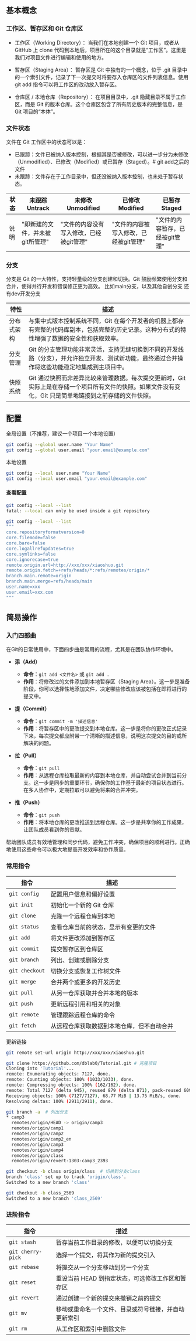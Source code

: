 
## 基本概念
### **工作区、暂存区和 Git 仓库区**

- 工作区（Working Directory）： 当我们在本地创建一个 Git 项目，或者从 GitHub 上 clone 代码到本地后，项目所在的这个目录就是“工作区”。这里是我们对项目文件进行编辑和使用的地方。
    
- 暂存区（Staging Area）： 暂存区是 Git 中独有的一个概念，位于 .git 目录中的一个索引文件，记录了下一次提交时将要存入仓库区的文件列表信息。使用 git add 指令可以将工作区的改动放入暂存区。
    
- 仓库区 / 本地仓库（Repository）： 在项目目录中，.git 隐藏目录不属于工作区，而是 Git 的版本仓库。这个仓库区包含了所有历史版本的完整信息，是 Git 项目的“本体”。
### 文件状态

文件在 Git 工作区中的状态可以是：

- 已跟踪：文件已被纳入版本控制，根据其是否被修改，可以进一步分为未修改（Unmodified）、已修改（Modified）或已暂存（Staged）。# git add之后的文件
- 未跟踪：文件存在于工作目录中，但还没被纳入版本控制，也未处于暂存状态。

|状态|未跟踪Untrack|未修改Unmodified|已修改Modified|已暂存Staged|
|---|---|---|---|---|
|说明|"即新建的文件，并未被git所管理"|"文件的内容没有写入修改，已经被git管理"|"文件的内容被写入修改，已经被git管理"|"文件的内容暂存，已经被git管理"|

### 分支

分支是 Git 的一大特性，支持轻量级的分支创建和切换。Git 鼓励频繁使用分支和合并，使得并行开发和错误修正更为高效。
比如main分支，以及其他自创分支 还有dev开发分支

|特性|描述|
|---|---|
|分布式架构|与集中式版本控制系统不同，Git 在每个开发者的机器上都存有完整的代码库副本，包括完整的历史记录。这种分布式的特性增强了数据的安全性和获取效率。|
|分支管理|Git 的分支管理功能非常灵活，支持无缝切换到不同的开发线路（分支），并允许独立开发、测试新功能，最终通过合并操作将这些功能稳定地集成到主项目中。|
|快照系统|Git 通过快照而非差异比较来管理数据。每次提交更新时，Git 实际上是在存储一个项目所有文件的快照。如果文件没有变化，Git 只是简单地链接到之前存储的文件快照。|

## 配置

全局设置（不推荐，建议一个项目一个本地设置）
```bash
git config --global user.name "Your Name"
git config --global user.email "your.email@example.com"
```
本地设置
```bash
git config --local user.name "Your Name"
git config --local user.email "your.email@example.com"
```
#### 查看配置

```bash
git config --local --list
fatal: --local can only be used inside a git repository

git config --local --list
"""
core.repositoryformatversion=0
core.filemode=false
core.bare=false
core.logallrefupdates=true
core.symlinks=false
core.ignorecase=true
remote.origin.url=http://xxx/xxx/xiaoshuo.git
remote.origin.fetch=+refs/heads/*:refs/remotes/origin/*
branch.main.remote=origin
branch.main.merge=refs/heads/main
user.name=xxx
user.email=xxx.com
"""
```

## 简易操作

### 入门四部曲

在Git的日常使用中，下面四步曲是常用的流程，尤其是在团队协作环境中。

- **添（Add）**
    
    - **命令**：`git add <文件名>` 或 `git add .`
    - **作用**：将修改过的文件添加到本地暂存区（Staging Area）。这一步是准备阶段，你可以选择性地添加文件，决定哪些修改应该被包括在即将进行的提交中。
- **提（Commit）**
    
    - **命令**：`git commit -m '描述信息'`
    - **作用**：将暂存区中的更改提交到本地仓库。这一步是将你的更改正式记录下来，每次提交都应附带一个清晰的描述信息，说明这次提交的目的或所解决的问题。
- **拉（Pull）**
    
    - **命令**：`git pull`
    - **作用**：从远程仓库拉取最新的内容到本地仓库，并自动尝试合并到当前分支。这一步是同步的重要环节，确保你的工作基于最新的项目状态进行。在多人协作中，定期拉取可以避免将来的合并冲突。
- **推（Push）**
    
    - **命令**：`git push`
    - **作用**：将本地仓库的更改推送到远程仓库。这一步是共享你的工作成果，让团队成员看到你的贡献。

帮助团队成员有效地管理和同步代码，避免工作冲突，确保项目的顺利进行。正确地使用这些命令可以极大地提高开发效率和协作质量。


### 常用指令

| 指令             | 描述                    |
| -------------- | --------------------- |
| `git config`   | 配置用户信息和偏好设置           |
| `git init`     | 初始化一个新的 Git 仓库        |
| `git clone`    | 克隆一个远程仓库到本地           |
| `git status`   | 查看仓库当前的状态，显示有变更的文件    |
| `git add`      | 将文件更改添加到暂存区           |
| `git commit`   | 提交暂存区到仓库区             |
| `git branch`   | 列出、创建或删除分支            |
| `git checkout` | 切换分支或恢复工作树文件          |
| `git merge`    | 合并两个或更多的开发历史          |
| `git pull`     | 从另一仓库获取并合并本地的版本       |
| `git push`     | 更新远程引用和相关的对象          |
| `git remote`   | 管理跟踪远程仓库的命令           |
| `git fetch`    | 从远程仓库获取数据到本地仓库，但不自动合并 |

更新链接
```bash
git remote set-url origin http://xxx/xxx/xiaoshuo.git
```

```bash
git clone https://github.com/dblab0/Tutorial.git # 克隆项目
Cloning into 'Tutorial'...
remote: Enumerating objects: 7127, done.
remote: Counting objects: 100% (1033/1033), done.
remote: Compressing objects: 100% (162/162), done.
remote: Total 7127 (delta 945), reused 879 (delta 871), pack-reused 6094 (from 1)
Receiving objects: 100% (7127/7127), 68.77 MiB | 13.75 MiB/s, done.
Resolving deltas: 100% (2911/2911), done.
```

```bash
git branch -a  # 列出分支
* camp3
  remotes/origin/HEAD -> origin/camp3
  remotes/origin/camp1
  remotes/origin/camp2
  remotes/origin/camp2_en
  remotes/origin/camp3
  remotes/origin/camp4
  remotes/origin/class
  remotes/origin/revert-1303-camp3_2393
```

```bash
git checkout -b class origin/class  # 切换到分支class
branch 'class' set up to track 'origin/class'.
Switched to a new branch 'class'

git checkout -b class_2569
Switched to a new branch 'class_2569'
```
### 进阶指令

| 指令                | 描述                          |
| ----------------- | --------------------------- |
| `git stash`       | 暂存当前工作目录的修改，以便可以切换分支        |
| `git cherry-pick` | 选择一个提交，将其作为新的提交引入           |
| `git rebase`      | 将提交从一个分支移动到另一个分支            |
| `git reset`       | 重设当前 HEAD 到指定状态，可选修改工作区和暂存区 |
| `git revert`      | 通过创建一个新的提交来撤销之前的提交          |
| `git mv`          | 移动或重命名一个文件、目录或符号链接，并自动更新索引  |
| `git rm`          | 从工作区和索引中删除文件                |

